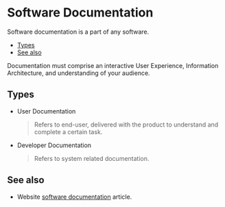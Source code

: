 # Software Documentation

Software documentation is a part of any software.

- [Types](#types)
- [See also](#see-also)

Documentation must comprise an interactive User Experience, Information Architecture, and understanding of your audience.

## Types

- User Documentation
  > Refers to end-user, delivered with the product to understand and complete a certain task.

- Developer Documentation
  > Refers to system related documentation.

## See also

- Website [software documentation](https://document360.com/blog/software-documentation/) article.
